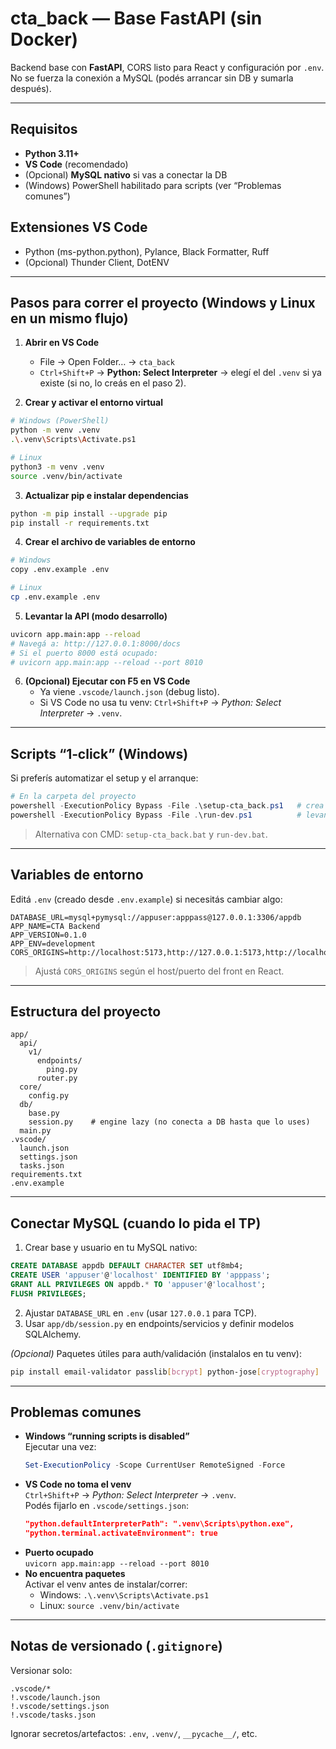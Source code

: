 # cta_back — Base FastAPI (sin Docker)

Backend base con **FastAPI**, CORS listo para React y configuración por `.env`.
No se fuerza la conexión a MySQL (podés arrancar sin DB y sumarla después).

---

## Requisitos

- **Python 3.11+**
- **VS Code** (recomendado)
- (Opcional) **MySQL nativo** si vas a conectar la DB
- (Windows) PowerShell habilitado para scripts (ver “Problemas comunes”)

## Extensiones VS Code

- Python (ms-python.python), Pylance, Black Formatter, Ruff
- (Opcional) Thunder Client, DotENV

---

## Pasos para correr el proyecto (Windows y Linux en un mismo flujo)

1. **Abrir en VS Code**

   - File → Open Folder… → `cta_back`
   - `Ctrl+Shift+P` → **Python: Select Interpreter** → elegí el del `.venv` si ya existe (si no, lo creás en el paso 2).

2. **Crear y activar el entorno virtual**

```bash
# Windows (PowerShell)
python -m venv .venv
.\.venv\Scripts\Activate.ps1

# Linux
python3 -m venv .venv
source .venv/bin/activate
```

3. **Actualizar pip e instalar dependencias**

```bash
python -m pip install --upgrade pip
pip install -r requirements.txt
```

4. **Crear el archivo de variables de entorno**

```bash
# Windows
copy .env.example .env

# Linux
cp .env.example .env
```

5. **Levantar la API (modo desarrollo)**

```bash
uvicorn app.main:app --reload
# Navegá a: http://127.0.0.1:8000/docs
# Si el puerto 8000 está ocupado:
# uvicorn app.main:app --reload --port 8010
```

6. **(Opcional) Ejecutar con F5 en VS Code**
   - Ya viene `.vscode/launch.json` (debug listo).
   - Si VS Code no usa tu venv: `Ctrl+Shift+P` → _Python: Select Interpreter_ → `.venv`.

---

## Scripts “1‑click” (Windows)

Si preferís automatizar el setup y el arranque:

```powershell
# En la carpeta del proyecto
powershell -ExecutionPolicy Bypass -File .\setup-cta_back.ps1   # crea .venv, instala deps, copia .env
powershell -ExecutionPolicy Bypass -File .\run-dev.ps1          # levanta la API
```

> Alternativa con CMD: `setup-cta_back.bat` y `run-dev.bat`.

---

## Variables de entorno

Editá `.env` (creado desde `.env.example`) si necesitás cambiar algo:

```
DATABASE_URL=mysql+pymysql://appuser:apppass@127.0.0.1:3306/appdb
APP_NAME=CTA Backend
APP_VERSION=0.1.0
APP_ENV=development
CORS_ORIGINS=http://localhost:5173,http://127.0.0.1:5173,http://localhost:3000,http://127.0.0.1:3000
```

> Ajustá `CORS_ORIGINS` según el host/puerto del front en React.

---

## Estructura del proyecto

```
app/
  api/
    v1/
      endpoints/
        ping.py
      router.py
  core/
    config.py
  db/
    base.py
    session.py    # engine lazy (no conecta a DB hasta que lo uses)
  main.py
.vscode/
  launch.json
  settings.json
  tasks.json
requirements.txt
.env.example
```

---

## Conectar MySQL (cuando lo pida el TP)

1. Crear base y usuario en tu MySQL nativo:

```sql
CREATE DATABASE appdb DEFAULT CHARACTER SET utf8mb4;
CREATE USER 'appuser'@'localhost' IDENTIFIED BY 'apppass';
GRANT ALL PRIVILEGES ON appdb.* TO 'appuser'@'localhost';
FLUSH PRIVILEGES;
```

2. Ajustar `DATABASE_URL` en `.env` (usar `127.0.0.1` para TCP).
3. Usar `app/db/session.py` en endpoints/servicios y definir modelos SQLAlchemy.

_(Opcional)_ Paquetes útiles para auth/validación (instalalos en tu venv):

```bash
pip install email-validator passlib[bcrypt] python-jose[cryptography]
```

---

## Problemas comunes

- **Windows “running scripts is disabled”**  
  Ejecutar una vez:
  ```powershell
  Set-ExecutionPolicy -Scope CurrentUser RemoteSigned -Force
  ```
- **VS Code no toma el venv**  
  `Ctrl+Shift+P` → _Python: Select Interpreter_ → `.venv`.  
  Podés fijarlo en `.vscode/settings.json`:
  ```json
  "python.defaultInterpreterPath": ".venv\Scripts\python.exe",
  "python.terminal.activateEnvironment": true
  ```
- **Puerto ocupado**  
  `uvicorn app.main:app --reload --port 8010`
- **No encuentra paquetes**  
  Activar el venv antes de instalar/correr:
  - Windows: `.\.venv\Scripts\Activate.ps1`
  - Linux: `source .venv/bin/activate`

---

## Notas de versionado (`.gitignore`)

Versionar solo:

```
.vscode/*
!.vscode/launch.json
!.vscode/settings.json
!.vscode/tasks.json
```

Ignorar secretos/artefactos: `.env`, `.venv/`, `__pycache__/`, etc.

